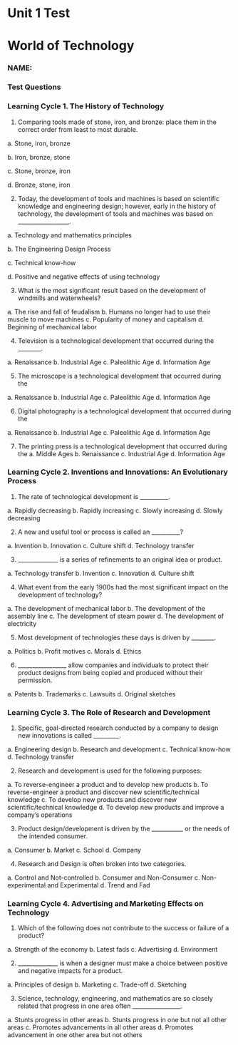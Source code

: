 # Unit 1 Test

# World of Technology

### NAME:

### Test Questions

### Learning Cycle 1. The History of Technology
1. Comparing tools made of stone, iron, and bronze: place them in the correct order from least to most durable.

a.	Stone, iron, bronze

b.	Iron, bronze, stone

c.	Stone, bronze, iron

d.	Bronze, stone, iron



2. Today, the development of tools and machines is based on scientific knowledge and engineering design; however, early in the history of technology, the development of tools and machines was based on __________________.

a.	Technology and mathematics principles

b.	The Engineering Design Process

c.	Technical know-how

d.	Positive and negative effects of using technology

3. What is the most significant result based on the development of windmills and waterwheels?

a.	The rise and fall of feudalism
b.	Humans no longer had to use their muscle to move machines
c.	Popularity of money and capitalism
d.	Beginning of mechanical labor

4. Television is a technological development that occurred during the ________.

a.	Renaissance
b.	Industrial Age
c.	Paleolithic Age
d.	Information Age

5.  The microscope is a technological development that occurred during the

a.	Renaissance
b.	Industrial Age
c.	Paleolithic Age
d.	Information Age

6. Digital photography is a technological development that occurred during the

a.	Renaissance
b.	Industrial Age
c.	Paleolithic Age
d.	Information Age

7. The printing press is a technological development that occurred during the
a.	Middle Ages
b.	Renaissance
c.	Industrial Age
d.	Information Age

### Learning Cycle 2. Inventions and Innovations: An Evolutionary Process

1. The rate of technological development is __________. 

a.	Rapidly decreasing
b.	Rapidly increasing
c.	Slowly increasing
d.	Slowly decreasing

2. A new and useful tool or process is called an __________?

a.	Invention
b.	Innovation
c.	Culture shift
d.	Technology transfer

3. ______________ is a series of refinements to an original idea or product.

a.	Technology transfer
b.	Invention
c.	Innovation
d.	Culture shift

4. What event from the early 1900s had the most significant impact on the development of technology?

a.	The development of mechanical labor
b.	The development of the assembly line
c.	The development of steam power
d.	The development of electricity

5. Most development of technologies these days is driven by ________.

a.	Politics 
b.	Profit motives
c.	Morals
d.	Ethics

6. _________________ allow companies and individuals to protect their product designs from being
copied and produced without their permission.

a.	Patents
b.	Trademarks
c.	Lawsuits
d.	Original sketches

### Learning Cycle 3. The Role of Research and Development 

1. Specific, goal-directed research conducted by a company to design new innovations is called _________.

a.	Engineering design
b.	Research and development
c.	Technical know-how
d.	Technology transfer

2. Research and development is used for the following purposes:

a.	To reverse-engineer a product and to develop new products
b.	To reverse-engineer a product and discover new scientific/technical knowledge
c.	To develop new products and discover new scientific/technical knowledge
d.	To develop new products and improve a company’s operations

3. Product design/development is driven by the ___________ or the needs of the intended consumer.

a.	Consumer
b.	Market
c.	School
d.	Company

4. Research and Design is often broken into two categories.

a.	Control and Not-controlled
b.	Consumer and Non-Consumer
c.	Non-experimental and Experimental
d.	Trend and Fad

### Learning Cycle 4. Advertising and Marketing Effects on Technology

1. Which of the following does not contribute to the success or failure of a product?

a.	Strength of the economy
b.	Latest fads
c.	Advertising
d.	Environment

2. ______________ is when a designer must make a choice between positive and negative impacts for a product.

a.	 Principles of design
b.	Marketing
c.	Trade-off
d.	Sketching

3. Science, technology, engineering, and mathematics are so closely related that progress in one area often _________________.

a. Stunts progress in other areas
b. Stunts progress in one but not all other areas
c. Promotes advancements in all other areas
d. Promotes advancement in one other area but not others
